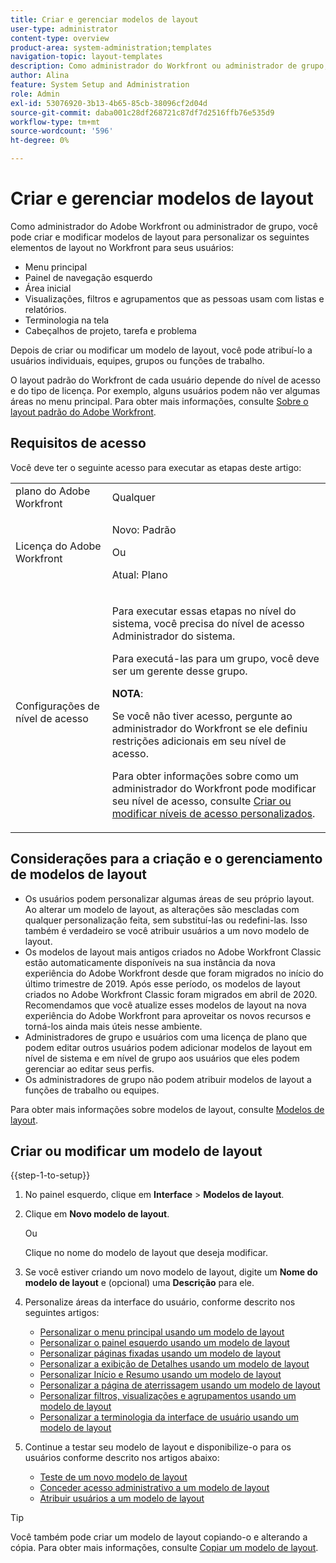 ```yaml
---
title: Criar e gerenciar modelos de layout
user-type: administrator
content-type: overview
product-area: system-administration;templates
navigation-topic: layout-templates
description: Como administrador do Workfront ou administrador de grupo, você pode criar e modificar modelos de layout para personalizar elementos de layout no Workfront para seus usuários.
author: Alina
feature: System Setup and Administration
role: Admin
exl-id: 53076920-3b13-4b65-85cb-38096cf2d04d
source-git-commit: daba001c28df268721c87df7d2516ffb76e535d9
workflow-type: tm+mt
source-wordcount: '596'
ht-degree: 0%

---
```


# Criar e gerenciar modelos de layout

<!--
**DON'T DELETE, DRAFT OR HIDE THIS ARTICLE. IT IS LINKED TO THE PRODUCT, THROUGH THE CONTEXT SENSITIVE HELP LINKS.
-->

Como administrador do Adobe Workfront ou administrador de grupo, você pode criar e modificar modelos de layout para personalizar os seguintes elementos de layout no Workfront para seus usuários:

* Menu principal
* Painel de navegação esquerdo
* Área inicial
* Visualizações, filtros e agrupamentos que as pessoas usam com listas e relatórios.
* Terminologia na tela
* Cabeçalhos de projeto, tarefa e problema

Depois de criar ou modificar um modelo de layout, você pode atribuí-lo a usuários individuais, equipes, grupos ou funções de trabalho.

O layout padrão do Workfront de cada usuário depende do nível de acesso e do tipo de licença. Por exemplo, alguns usuários podem não ver algumas áreas no menu principal. Para obter mais informações, consulte [Sobre o layout padrão do Adobe Workfront](../../../administration-and-setup/customize-workfront/use-layout-templates/about-the-default-wf-layout.md).

## Requisitos de acesso

Você deve ter o seguinte acesso para executar as etapas deste artigo:

<table style="table-layout:auto"> 
 <col> 
 <col> 
 <tbody> 
  <tr> 
   <td role="rowheader">plano do Adobe Workfront</td> 
   <td>Qualquer</td> 
  </tr> 
  <tr> 
   <td role="rowheader">Licença do Adobe Workfront</td> 
   <td><p>Novo: Padrão</p>
   Ou
   <p>Atual: Plano</p></td> 
  </tr> 
  <tr> 
   <td role="rowheader">Configurações de nível de acesso</td> 
   <td> <p>Para executar essas etapas no nível do sistema, você precisa do nível de acesso Administrador do sistema.</p>
<p>Para executá-las para um grupo, você deve ser um gerente desse grupo.</p> <p><b>NOTA</b>:</p> <p>Se você não tiver acesso, pergunte ao administrador do Workfront se ele definiu restrições adicionais em seu nível de acesso.

Para obter informações sobre como um administrador do Workfront pode modificar seu nível de acesso, consulte <a href="../../../administration-and-setup/add-users/configure-and-grant-access/create-modify-access-levels.md" class="MCXref xref">Criar ou modificar níveis de acesso personalizados</a>.</p> </td>
</tr> 
 </tbody> 
</table>

## Considerações para a criação e o gerenciamento de modelos de layout

* Os usuários podem personalizar algumas áreas de seu próprio layout. Ao alterar um modelo de layout, as alterações são mescladas com qualquer personalização feita, sem substituí-las ou redefini-las. Isso também é verdadeiro se você atribuir usuários a um novo modelo de layout.
* Os modelos de layout mais antigos criados no Adobe Workfront Classic estão automaticamente disponíveis na sua instância da nova experiência do Adobe Workfront desde que foram migrados no início do último trimestre de 2019. Após esse período, os modelos de layout criados no Adobe Workfront Classic foram migrados em abril de 2020. Recomendamos que você atualize esses modelos de layout na nova experiência do Adobe Workfront para aproveitar os novos recursos e torná-los ainda mais úteis nesse ambiente.
* Administradores de grupo e usuários com uma licença de plano que podem editar outros usuários podem adicionar modelos de layout em nível de sistema e em nível de grupo aos usuários que eles podem gerenciar ao editar seus perfis.
* Os administradores de grupo não podem atribuir modelos de layout a funções de trabalho ou equipes.

Para obter mais informações sobre modelos de layout, consulte [Modelos de layout](../../../administration-and-setup/customize-workfront/use-layout-templates/use-layout-templates-customize-ui.md).

## Criar ou modificar um modelo de layout

{{step-1-to-setup}}

1. No painel esquerdo, clique em **Interface** > **Modelos de layout**.

1. Clique em **Novo modelo de layout**.

   Ou

   Clique no nome do modelo de layout que deseja modificar.

1. Se você estiver criando um novo modelo de layout, digite um **Nome do modelo de layout** e (opcional) uma **Descrição** para ele.

1. Personalize áreas da interface do usuário, conforme descrito nos seguintes artigos:

   * [Personalizar o menu principal usando um modelo de layout](../../../administration-and-setup/customize-workfront/use-layout-templates/customize-main-menu.md)
   * [Personalizar o painel esquerdo usando um modelo de layout](../../../administration-and-setup/customize-workfront/use-layout-templates/customize-left-panel.md)
   * [Personalizar páginas fixadas usando um modelo de layout](../../../administration-and-setup/customize-workfront/use-layout-templates/customize-pinned-pages.md)
   * [Personalizar a exibição de Detalhes usando um modelo de layout](../../../administration-and-setup/customize-workfront/use-layout-templates/customize-details-view-layout-template.md)
   * [Personalizar Início e Resumo usando um modelo de layout](../../../administration-and-setup/customize-workfront/use-layout-templates/customize-home-summary-layout-template.md)
   * [Personalizar a página de aterrissagem usando um modelo de layout](../../../administration-and-setup/customize-workfront/use-layout-templates/customize-landing-page.md)
   * [Personalizar filtros, visualizações e agrupamentos usando um modelo de layout](../../../administration-and-setup/customize-workfront/use-layout-templates/customize-fvg-list-controls-layout-template.md)
   * [Personalizar a terminologia da interface de usuário usando um modelo de layout](../../../administration-and-setup/customize-workfront/use-layout-templates/customize-terminology.md)

1. Continue a testar seu modelo de layout e disponibilize-o para os usuários conforme descrito nos artigos abaixo:

   * [Teste de um novo modelo de layout](../../../administration-and-setup/customize-workfront/use-layout-templates/test-a-layout-template.md)
   * [Conceder acesso administrativo a um modelo de layout](../../../administration-and-setup/customize-workfront/use-layout-templates/grant-admin-access-layout-template.md)
   * [Atribuir usuários a um modelo de layout](../../../administration-and-setup/customize-workfront/use-layout-templates/assign-users-to-layout-template.md)

>[!TIP]
>
>Você também pode criar um modelo de layout copiando-o e alterando a cópia. Para obter mais informações, consulte [Copiar um modelo de layout](../../../administration-and-setup/customize-workfront/use-layout-templates/copy-a-layout-template.md).

